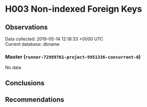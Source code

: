 # H003 Non-indexed Foreign Keys #

## Observations ##
Data collected: 2019-05-14 12:18:33 +0000 UTC  
Current database: dbname  

### Master (`runner-72989761-project-9951336-concurrent-0`) ###


No data


## Conclusions ##


## Recommendations ##

